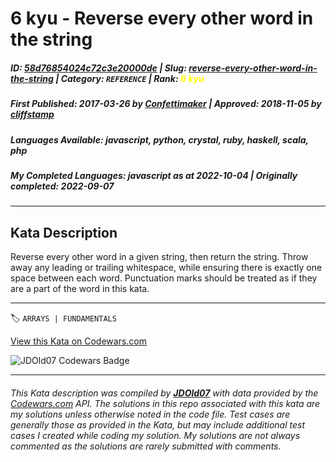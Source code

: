# 6 kyu - Reverse every other word in the string

##### **ID**: [58d76854024c72c3e20000de](https://www.codewars.com/kata/58d76854024c72c3e20000de) | **Slug**: [reverse-every-other-word-in-the-string](https://www.codewars.com/kata/58d76854024c72c3e20000de) | **Category**: `REFERENCE` | **Rank**: <span style="color:yellow">6 kyu</span>

##### **First Published**: 2017-03-26 ***by*** [Confettimaker](https://www.codewars.com/users/Confettimaker) | **Approved**: 2018-11-05 ***by*** [cliffstamp](https://www.codewars.com/users/cliffstamp)

##### **Languages Available**: javascript, python, crystal, ruby, haskell, scala, php

##### **My Completed Languages**: javascript ***as at*** 2022-10-04 | **Originally completed**: 2022-09-07

---

## Kata Description


Reverse every other word in a given string, then return the string. Throw away any leading or trailing whitespace, while ensuring there is exactly one space between each word. Punctuation marks should be treated as if they are a part of the word in this kata.



---


🏷 `ARRAYS | FUNDAMENTALS`


[View this Kata on Codewars.com](https://www.codewars.com/kata/58d76854024c72c3e20000de)

![](https://www.codewars.com/users/jdold07/badges/large "JDOld07 Codewars Badge")

---

###### *This Kata description was compiled by [**JDOld07**](https://tpstech.dev) with data provided by the [Codewars.com](https://www.codewars.com) API.  The solutions in this repo associated with this kata are my solutions unless otherwise noted in the code file.  Test cases are generally those as provided in the Kata, but may include additional test cases I created while coding my solution.  My solutions are not always commented as the solutions are rarely submitted with comments.*
